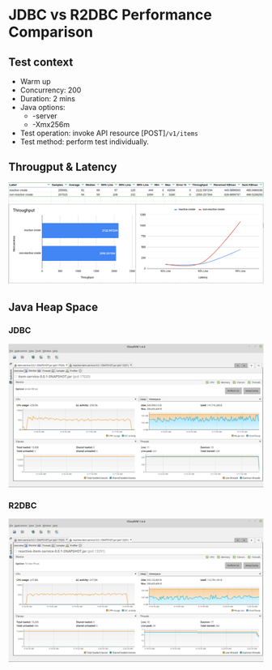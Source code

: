 # JDBC vs R2DBC Performance Comparison

## Test context
- Warm up
- Concurrency: 200
- Duration: 2 mins
- Java options:
  - -server
  - -Xmx256m
- Test operation: invoke API resource [POST]<code>/v1/items</code>
- Test method: perform test individually.

## Througput & Latency
![](jdbc-vs-r2dbc-aggregate.png)

## Java Heap Space
### JDBC
![](jdbc.png)

### R2DBC
![](r2dbc.png)